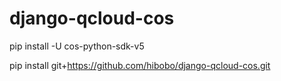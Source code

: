 # django-qcloud-cos


  pip install -U cos-python-sdk-v5
  
  pip install git+https://github.com/hibobo/django-qcloud-cos.git
